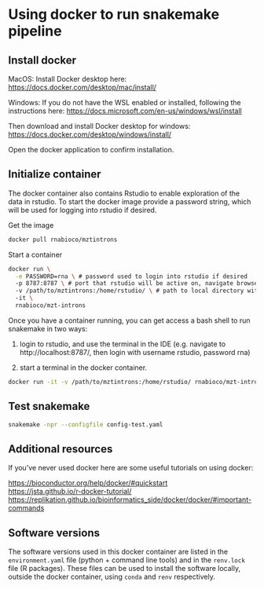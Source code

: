 # Using docker to run snakemake pipeline


## Install docker

MacOS:
Install Docker desktop here: https://docs.docker.com/desktop/mac/install/ 

Windows:
If you do not have the WSL enabled or installed, following the instructions here:
https://docs.microsoft.com/en-us/windows/wsl/install   

Then download and install Docker desktop for windows:
https://docs.docker.com/desktop/windows/install/  

Open the docker application to confirm installation.

## Initialize container

The docker container also contains Rstudio to enable exploration of the data in rstudio. To start the docker image provide a password string, which will be used for logging into rstudio if desired.

Get the image
```bash
docker pull rnabioco/mztintrons
```

Start a container

```bash
docker run \
  -e PASSWORD=rna \ # password used to login into rstudio if desired
  -p 8787:8787 \ # port that rstudio will be active on, navigate browser to http://localhost:8787/ to login
  -v /path/to/mztintrons:/home/rstudio/ \ # path to local directory with pipeline and data 
  -it \ 
  rnabioco/mzt-introns
``` 

Once you have a container running, you can get access a bash shell to run snakemake in two ways:  

1) login to rstudio, and use the terminal in the IDE (e.g. navigate to http://localhost:8787/, then login with username rstudio, password rna)  

2) start a terminal in the docker container.  

```bash
docker run -it -v /path/to/mztintrons:/home/rstudio/ rnabioco/mzt-introns bash
```

## Test snakemake

```bash
snakemake -npr --configfile config-test.yaml
```

## Additional resources

 If you’ve never used docker here are some useful tutorials on using docker:
 
 https://bioconductor.org/help/docker/#quickstart  
 https://jsta.github.io/r-docker-tutorial/  
 https://replikation.github.io/bioinformatics_side/docker/docker/#important-commands  

## Software versions
 The software versions used in this docker container are listed in the `environment.yaml` file (python + command line tools) and in the `renv.lock` file (R packages). These files can be used to install the software locally, outside the docker container, using `conda` and `renv` respectively.  